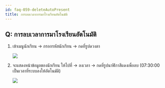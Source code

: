 ```yaml
---
id: faq-059-deleteAutoPresent
title: การลบเวลาการมาโรงเรียนอัตโนมัติ
---
```


## Q: การลบเวลาการมาโรงเรียนอัตโนมัติ

1. เข้าเมนูนักเรียน -> กรอกรหัสนักเรียน -> กดที่รูปดวงตา

   ![](/img/manual/faq/59-1.gif)

2. จะแสดงหน้าข้อมูลของนักเรียน ให้ไปที่ -> ลงเวลา -> กดที่รูปนาฬิกาสีแดงเพื่อลบ (07:30:00 เป็นเวลาที่ระบบลงให้อัตโนมัติ)

   ![](/img/manual/faq/59-2.gif)